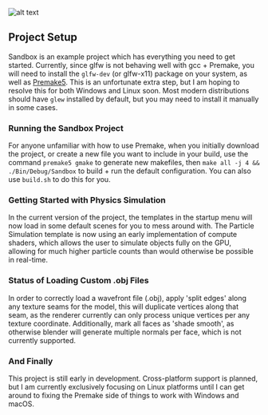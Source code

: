 

![alt text](https://github.com/jimdox/black_box/blob/master/engine/res/snapshot-0-1-2d.png)


## Project Setup
Sandbox is an example project which has everything you need to get started. Currently, since glfw is not behaving well with gcc + Premake, you will need to install the `glfw-dev` (or glfw-x11) package on your system, as well as [Premake5](https://premake.github.io/download.html#v5). This is an unfortunate extra step, but I am hoping to resolve this for both Windows and Linux soon. Most modern distributions should have `glew` installed by default, but you may need to install it manually in some cases. 

### Running the Sandbox Project
For anyone unfamiliar with how to use Premake, when you initially download the project, or create a new file you want to include in your build, use the command `premake5 gmake` to generate new makefiles, then `make all -j 4 && ./Bin/Debug/Sandbox` to build + run the default configuration. You can also use `build.sh` to do this for you.  

### Getting Started with Physics Simulation
In the current version of the project, the templates in the startup menu will now load in some default scenes for you to mess around with. The Particle Simulation template is now using an early implementation of compute shaders, which allows the user to simulate objects fully on the GPU, allowing for much higher particle counts than would otherwise be possible in real-time. 


### Status of Loading Custom .obj Files
In order to correctly load a wavefront file (.obj), apply 'split edges' along any texture seams for the model, this will duplicate vertices along that seam, as the renderer currently can only process unique vertices per any texture coordinate. Additionally, mark all faces as 'shade smooth', as otherwise blender will generate multiple normals per face, which is not currently supported.


### And Finally
This project is still early in development. Cross-platform support is planned, but I am currently exclusively focusing on Linux platforms until I can get around to fixing the Premake side of things to work with Windows and macOS.

    
